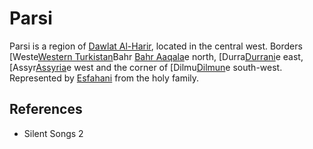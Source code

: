 # Parsi
Parsi is a region of [Dawlat Al-Harir](../Dawlat%20Al-Harir.md), located in the central west. Borders [Weste[Western Turkistan](Location/Region/Western%20Turkistan.md)Bahr [Bahr Aaqala](Location/Region/Bahr%20Aaqala.md)e north, [Durra[Durrani](Location/Region/Durrani.md)e east, [Assyr[Assyria](Location/Region/Assyria.md)e west and the corner of [Dilmu[Dilmun](Location/Region/Dilmun.md)e south-west. Represented by [Esfahani](../../Person/Esfahani.md) from the holy family.

## References
- Silent Songs 2
